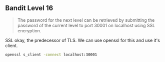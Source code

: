 __Bandit Level 16__
---
> The password for the next level can be retrieved by submitting the password of the current level to port 30001 on localhost using SSL encryption.

SSL okay, the predecessor of TLS. We can use openssl for this and use it's client.

```bash
openssl s_client -connect localhost:30001
```